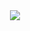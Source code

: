 <div id="header" align="center">
  <img src="https://media.giphy.com/media/ZGbnid8SQaLvd5FnLz/giphy.gif"/>
</div>

<div id="badges" align="center">
<img src="https://komarev.com/ghpvc/?username=SolyanovYuriy&style=flat-square&color=blue" alt=""/>
</div>
